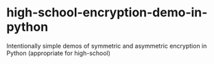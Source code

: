# high-school-encryption-demo-in-python
Intentionally simple demos of symmetric and asymmetric encryption in Python (appropriate for high-school)
